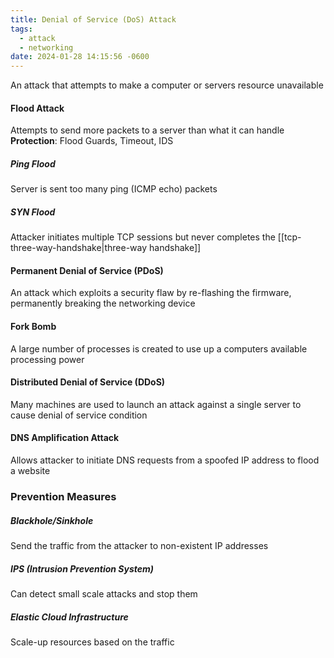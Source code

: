 ```yaml
---
title: Denial of Service (DoS) Attack
tags:
  - attack
  - networking
date: 2024-01-28 14:15:56 -0600
---
```


An attack that attempts to make a computer or servers resource unavailable

#### Flood Attack
Attempts to send more packets to a server than what it can handle  
**Protection**: Flood Guards, Timeout, IDS

##### Ping Flood
Server is sent too many ping (ICMP echo) packets

##### SYN Flood
Attacker initiates multiple TCP sessions but never completes the [[tcp-three-way-handshake|three-way handshake]]

#### Permanent Denial of Service (PDoS)
An attack which exploits a security flaw by re-flashing the firmware, permanently breaking the networking device

#### Fork Bomb
A large number of processes is created to use up a computers available processing power

#### Distributed Denial of Service (DDoS)
Many machines are used to launch an attack against a single server to cause denial of service condition

#### DNS Amplification Attack
Allows attacker to initiate DNS requests from a spoofed IP address to flood a website

### Prevention Measures

##### Blackhole/Sinkhole
Send the traffic from the attacker to non-existent IP addresses

##### IPS (Intrusion Prevention System)
Can detect small scale attacks and stop them

##### Elastic Cloud Infrastructure
Scale-up resources based on the traffic
